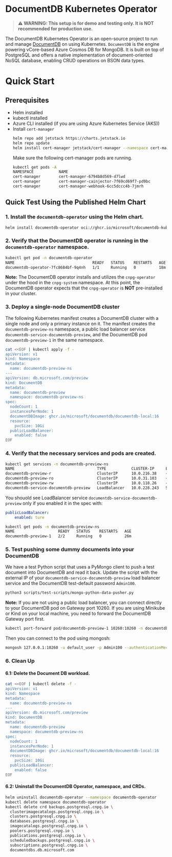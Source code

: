 # DocumentDB Kubernetes Operator

> **⚠️ WARNING: This setup is for demo and testing only. It is NOT recommended for production use.**

The DocumentDB Kubernetes Operator is an open-source project to run and manage [DocumentDB](https://github.com/microsoft/documentdb) on using Kubernetes. `DocumentDB` is the engine powering vCore-based Azure Cosmos DB for MongoDB. It is built on top of PostgreSQL and offers a native implementation of document-oriented NoSQL database, enabling CRUD operations on BSON data types.

# Quick Start

## Prerequisites

- Helm installed
- kubectl installed
- Azure CLI installed (if you are using Azure Kubernetes Service (AKS))
- Install `cert-manager`
  ```sh
  helm repo add jetstack https://charts.jetstack.io
  helm repo update
  helm install cert-manager jetstack/cert-manager --namespace cert-manager --create-namespace --set installCRDs=true
  ```
  Make sure the following cert-manager pods are running.
  ```sh
  kubectl get pods -A
  NAMESPACE           NAME                                            READY   STATUS    RESTARTS   
  cert-manager        cert-manager-6794b8d569-d7lwd                   1/1     Running   0          
  cert-manager        cert-manager-cainjector-7f69cd69f7-pd9bc        1/1     Running   0          
  cert-manager        cert-manager-webhook-6cc5dccc4b-7jmrh           1/1     Running   0          
  ```

## Quick Test Using the Published Helm Chart

### 1. Install the `documentdb-operator` using the Helm chart.

```sh
helm install documentdb-operator oci://ghcr.io/microsoft/documentdb-kubernetes-operator/documentdb-operator --version 0.0.1 --namespace documentdb-operator --create-namespace
```

### 2. Verify that the DocumentDB operator is running in the `documentdb-operator` namespace.

```sh
kubectl get pod -n documentdb-operator
NAME                                  READY   STATUS    RESTARTS   AGE
documentdb-operator-7fc8684bf-9q4nh   1/1     Running   0          18m
```

**Note:** The DocumentDB operator installs and utilizes the `cnpg-operator` under the hood in the `cnpg-system` namespace. At this point, the DocumentDB operator expects that the `cnpg-operator` is **NOT** pre-installed in your cluster.

### 3. Deploy a single-node DocumentDB cluster

The following Kubernetes manifest creates a DocumentDB cluster with a single node and only a primary instance on it. The manifest creates the `documentdb-preview-ns` namespace, a public load balancer service `documentdb-service-documentdb-preview`, and the DocumentDB pod `documentdb-preview-1` in the same namespace.

```sh
cat <<EOF | kubectl apply -f -
apiVersion: v1
kind: Namespace
metadata:
  name: documentdb-preview-ns
---
apiVersion: db.microsoft.com/preview
kind: DocumentDB
metadata:
  name: documentdb-preview
  namespace: documentdb-preview-ns
spec:
  nodeCount: 1
  instancesPerNode: 1
  documentDBImage: ghcr.io/microsoft/documentdb/documentdb-local:16
  resource:
    pvcSize: 10Gi
  publicLoadBalancer:
    enabled: false
EOF
```

### 4. Verify that the necessary services and pods are created.

```sh
kubectl get services -n documentdb-preview-ns
NAME                                    TYPE           CLUSTER-IP     EXTERNAL-IP     PORT(S)           AGE
documentdb-preview-r                    ClusterIP      10.0.216.38    <none>          5432/TCP          26m
documentdb-preview-ro                   ClusterIP      10.0.31.103    <none>          5432/TCP          26m
documentdb-preview-rw                   ClusterIP      10.0.118.26    <none>          5432/TCP          26m
documentdb-service-documentdb-preview   LoadBalancer   10.0.228.243   52.149.56.216   10260:30312/TCP   27m
```

You shouold see LoadBalancer service `documentdb-service-documentdb-preview` only if you enabled it in the spec with:

```yaml
publicLoadBalancer:
    enabled: ture
```

```sh
kubectl get pods -n documentdb-preview-ns
NAME                   READY   STATUS    RESTARTS   AGE
documentdb-preview-1   2/2     Running   0          26m
```

### 5. Test pushing some dummy documents into your DocumentDB

We have a test Python script that uses a PyMongo client to push a test document into DocumentDB and read it back. Update the script with the external IP of your `documentdb-service-documentdb-preview` load balancer service and the DocumentDB test-default password `Admin100`.

```sh
python3 scripts/test-scripts/mongo-python-data-pusher.py
```

**Note:** If you are not using a public load balancer, you can connect directly to your DocumentDB pod on Gateway port 10260. If you are using Minikube or Kind on your local machine, you need to forward the DocumentDB Gateway port first.

```sh
kubectl port-forward pod/documentdb-preview-1 10260:10260 -n documentdb-preview-ns
```

Then you can connect to the pod using mongosh:

```sh
mongosh 127.0.0.1:10260 -u default_user -p Admin100 --authenticationMechanism SCRAM-SHA-256 --tls --tlsAllowInvalidCertificates
```

### 6. Clean Up

#### 6.1: Delete the Document DB workload.

```sh
cat <<EOF | kubectl delete -f -
apiVersion: v1
kind: Namespace
metadata:
  name: documentdb-preview-ns
---
apiVersion: db.microsoft.com/preview
kind: DocumentDB
metadata:
  name: documentdb-preview
  namespace: documentdb-preview-ns
spec:
  nodeCount: 1
  instancesPerNode: 1
  documentDBImage: ghcr.io/microsoft/documentdb/documentdb-local:16
  resource:
    pvcSize: 10Gi
  publicLoadBalancer:
    enabled: false
EOF
```

#### 6.2: Uninstall the DocumentDB Operator, namespace, and CRDs.

```sh
helm uninstall documentdb-operator --namespace documentdb-operator
kubectl delete namespace documentdb-operator
kubectl delete crd backups.postgresql.cnpg.io \
  clusterimagecatalogs.postgresql.cnpg.io \
  clusters.postgresql.cnpg.io \
  databases.postgresql.cnpg.io \
  imagecatalogs.postgresql.cnpg.io \
  poolers.postgresql.cnpg.io \
  publications.postgresql.cnpg.io \
  scheduledbackups.postgresql.cnpg.io \
  subscriptions.postgresql.cnpg.io \
  documentdbs.db.microsoft.com
```
